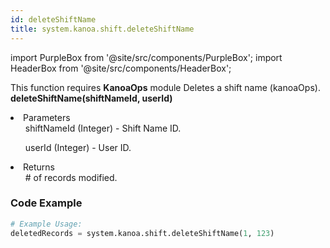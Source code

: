 ```yaml
---
id: deleteShiftName
title: system.kanoa.shift.deleteShiftName
---
```


import PurpleBox from '@site/src/components/PurpleBox';
import HeaderBox from '@site/src/components/HeaderBox';

<PurpleBox>This function requires <b>KanoaOps</b> module</PurpleBox>
<HeaderBox header="Description">Deletes a shift name (kanoaOps).</HeaderBox>
<HeaderBox header="Syntax">
    <b>deleteShiftName(shiftNameId, userId)</b>
    <li>Parameters <br />
        <ul>shiftNameId (Integer) - Shift Name ID.</ul>
        <ul>userId (Integer) - User ID.</ul>
    </li>
    <li>Returns <br />
        <ul># of records modified.</ul>
    </li>
</HeaderBox>

### Code Example

```python
# Example Usage:
deletedRecords = system.kanoa.shift.deleteShiftName(1, 123)